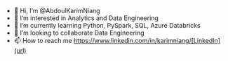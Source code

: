 - 👋 Hi, I’m @AbdoulKarimNiang
- 👀 I’m interested in Analytics and Data Engineering
- 🌱 I’m currently learning Python, PySpark, SQL, Azure Databricks
- 💞️ I’m looking to collaborate Data Engineering
- 📫 How to reach me https://www.linkedin.com/in/karimniang/[LinkedIn](url) 
